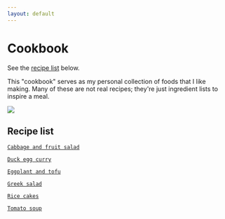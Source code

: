 ```yaml
---
layout: default
---
```

# Cookbook

See the [recipe list](#recipe-list) below.

This "cookbook" serves as my personal collection of foods that I like making. Many of these are not real recipes; they're just ingredient lists to inspire a meal.

![](https://cdn140.picsart.com/302729068096211.png)

## Recipe list
[`Cabbage and fruit salad`](recipes/Cabbage_and_fruit_salad)

[`Duck egg curry`](recipes/Duck_egg_curry)

[`Eggplant and tofu`](recipes/Eggplant_and_tofu)

[`Greek salad`](recipes/Greek_salad)

[`Rice cakes`](recipes/Rice_cakes)

[`Tomato soup`](recipes/Tomato_soup)
